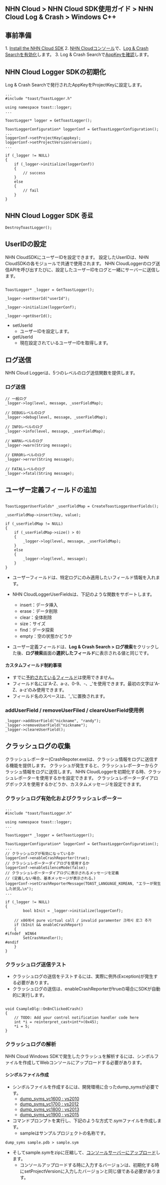 ## NHN Cloud > NHN Cloud SDK使用ガイド > NHN Cloud Log & Crash > Windows C++

## 事前準備

1\. [Install the NHN Cloud SDK](./getting-started-windows)
2\. [NHN Cloudコンソール](https://console.cloud.toast.com)で、[Log & Crash Searchを有効化](https://docs.toast.com/ko/Analytics/Log%20&%20Crash%20Search/ko/console-guide/)します。
3\. Log & Crash Searchで[AppKeyを確認](https://docs.toast.com/ko/Analytics/Log%20&%20Crash%20Search/ko/console-guide/#appkey)します。

## NHN Cloud Logger SDKの初期化

Log & Crash Searchで発行されたAppKeyをProjectKeyに設定します。

```
...
#include "toast/ToastLogger.h"

using namespace toast::logger;
...

ToastLogger* logger = GetToastLogger();

ToastLoggerConfiguration* loggerConf = GetToastLoggerConfiguration();
...
loggerConf->setProjectKey(appkey);
loggerConf->setProjectVersion(version);
...

if (_logger != NULL)
{
    if (_logger->initialize(loggerConf))
	{
		// success
	}
	else
	{
		// fail
	}
}
```

## NHN Cloud Logger SDK 종료

```
DestroyToastLogger();
```

## UserIDの設定

NHN CloudSDKにユーザーIDを設定できます。
設定したUserIDは、NHN CloudSDKの各モジュールで共通で使用されます。
NHN CloudLoggerのログ送信APIを呼び出すたびに、設定したユーザーIDをログと一緒にサーバーに送信します。


```

ToastLogger* _logger = GetToastLogger();

_logger->setUserId("userId");

_logger->initialize(loggerConf);

_logger->getUserId();
```

* setUserId
    * ユーザーIDを設定します。
* getUserId
    * 現在設定されているユーザーIDを取得します。

## ログ送信

NHN Cloud Loggerは、5つのレベルのログ送信関数を提供します。

### ログ送信

```
// 一般ログ
_logger->log(level, message, _userFieldMap);

// DEBUGレベルのログ
_logger->debug(level, message, _userFieldMap);

// INFOレベルのログ
_logger->info(level, message, _userFieldMap);

// WARNレベルのログ
_logger->warn(String message);

// ERRORレベルのログ
_logger->error(String message);

// FATALレベルのログ
_logger->fatal(String message);
```

## ユーザー定義フィールドの追加

```

ToastLoggerUserFields* _userFieldMap = CreateToastLoggerUserFields();

_userFieldMap->insert(key, value);

if (_userFieldMap != NULL)
{
    if (_userFieldMap->size() > 0)
    {
        _logger->log(level, message, _userFieldMap);
    }
    else
    {
        _logger->log(level, message);
    }
}
```

* ユーザーフィールドは、特定ログにのみ適用したいフィールド情報を入れます。
* NHN CloudLoggerUserFieldsは、下記のような関数をサポートします。
    * insert：データ挿入
    * erase：データ削除
    * clear：全体削除
    * size：サイズ
    * find：データ探索
    * empty：空の状態かどうか

* ユーザー定義フィールドは、**Log & Crash Search > ログ検索**をクリックした後、**ログ検索**画面の**選択したフィールド**に表示される値と同じです。

#### カスタムフィールド制約事項

* すでに[予約されているフィールド](./log-collector-reserved-fields)は使用できません。  
* フィールド名には'A-Z、a-z、0-9、-、_'を使用できます。最初の文字は'A-Z、a-z'のみ使用できます。
* フィールド名のスペースは、'_'に置換されます。

### addUserField / removeUserFiled / cleareUserField使用例

```
_logger->addUserField("nickname", "randy");
_logger->removeUserField("nickname");
_logger->cleareUserField();
```

## クラッシュログの収集

クラッシュレポーター(CrashRepoter.exe)は、クラッシュ情報をログに送信する機能を提供します。
クラッシュが発生すると、クラッシュレポーターからクラッシュ情報をログに送信します。
NHN CloudLoggerを初期化する時、クラッシュレポーターを使用するかを設定できます。
クラッシュレポーターダイアログボックスを使用するかどうか、カスタムメッセージを設定できます。


### クラッシュログ有効化およびクラッシュレポーター

```
...
#include "toast/ToastLogger.h"

using namespace toast::logger;
...

ToastLogger* _logger = GetToastLogger();

ToastLoggerConfiguration* loggerConf = GetToastLoggerConfiguration();
...
// クラッシュログが有効になっているか
loggerConf->enableCrashReporter(true);
// クラッシュレポーターダイアログを使用するか
loggerConf->enableSilenceMode(false);
// クラッシュレポーターダイアログに表示されるメッセージを定義
// (定義しない場合、基本メッセージが表示される。)
loggerConf->setCrashReporterMessage(TOAST_LANGUAGE_KOREAN, "エラーが発生した状況…\n");
...

if (_logger != NULL)
{
        bool bInit = _logger->initialize(loggerConf);
	
	// x86에서 pure virtual call / invalid paramenter 크래시 로그 추가	
	if (bInit && enableCrashReport)
	{
#ifndef _WIN64
		SetCrashHandler();
#endif
	}
}
```

### クラッシュログ送信テスト

* クラッシュログの送信をテストするには、実際に例外(Exception)が発生する必要があります。
* クラッシュログの送信は、enableCrashReporterがtrueの場合にSDKが自動的に実行します。

```

void CsampleDlg::OnBnClickedCrash()
{
    // TODO: Add your control notification handler code here
    int *i = reinterpret_cast<int*>(0x45);
    *i = 5;
}
```

### クラッシュログの解析

NHN Cloud Windows SDKで発生したクラッシュを解析するには、シンボルファイルを作成してWebコンソールにアップロードする必要があります。

#### シンボルファイル作成

* シンボルファイルを作成するには、開発環境に合ったdump_symsが必要です。
    * [dump\_syms\_vc1600 : vs2010](http://static.toastoven.net/toastcloud/tools/dump_syms_vc1600.zip)
    * [dump\_syms\_vc1700 : vs2012](http://static.toastoven.net/toastcloud/tools/dump_syms_vc1700.zip)
    * [dump\_syms\_vc1800 : vs2013](http://static.toastoven.net/toastcloud/tools/dump_syms_vc1800.zip)
    * [dump\_syms\_vc1900 : vs2015](http://static.toastoven.net/toastcloud/tools/dump_syms_vc1900.zip)
* コマンドプロンプトを実行し、下記のような方式で.symファイルを作成します。
    * sampleはサンプルプロジェクトの名称です。

```
dump_syms sample.pdb > sample.sym
```

* そしてsample.symをzipに圧縮して、[コンソールサーバーにアップロード](https://alpha-docs.toast.com/ko/Analytics/Log%20&%20Crash%20Search/ko/console-guide/#_25)します。
    * コンソールアップロードする時に入力するバージョンは、初期化する時にsetProjectVersionに入力したバージョンと同じ値である必要があります。
